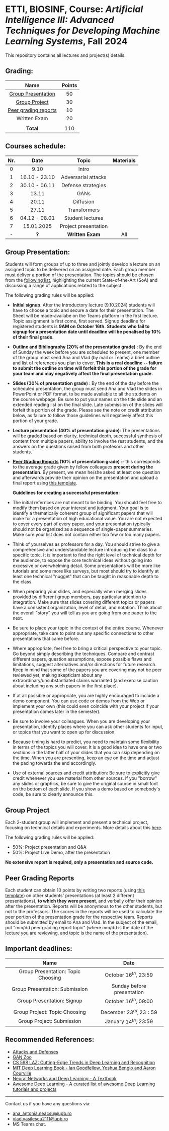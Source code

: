 # ETTI, BIOSINF, Course: *Artificial Intelligence III: Advanced Techniques for Developing Machine Learning Systems*, Fall 2024 

This repository contains all lectures and project(s) details.  

## **Grading**:

| **Name** | **Points** |
|:-------:|:--------:|
| [Group Presentation](#group-presentation) | 50 |
| [Group Project](#group-project) | 30 |
| [Peer grading reports](#peer-grading-reports) | 10 |
| Written Exam | 20 |
|              |    |
| **Total** | 110 |

## **Courses** schedule:

| **Nr.** | **Date** |       **Topic**       | **Materials** |
|:-------:|:--------:|:---------------------:|:-------------:|
|    0    |  9.10   |           Intro   |
|    1    |  16.10 - 23.10  | Adversarial attacks   |             |
|    2    |  30.10 - 06.11  | Defense strategies |        |
|    3    |  13.11   | GANs |               |
|    4    |  20.11  | Diffusion |               |
|    5    |  27.11   |  Transformers |                 |
|    6    |    04.12 - 08.01 | Student lectures |               |
|    7    |  15.01.2025 | Project presentation| |
|    -    |   **?**    |    **Written Exam**    |   All   |


## Group Presentation:

Students will form groups of up to three and jointly develop a lecture on an assigned topic to be delivered on an assigned date. Each group member must deliver a portion of the presentation. The topics should be chosen from the [following list](GroupPresentation.md), highlighting the current State-of-the-Art (SoA) and discussing a range of applications related to the subject.

The following grading rules will be applied:
- **Initial signup**. After the Introductory lecture (9.10.2024) students will have to choose a topic and secure a date for their presentation. The Sheet will be made-availabe on the Teams platform in the first lecture.  Topic assignment is first come, first served. Signup deadline for registered students is **9AM on October 16th.** **Students who fail to signup for a presentation date until deadline will be penalised by 10% of their final grade**.

- **Outline and Bibliography (20% of the presentation grade)** : By the end of Sunday the week before you are scheduled to present, one member of the group must send Ana and Vlad (by mail or Teams) a brief outline and list of references you plan to cover. **This is a real deadline -- failure to submit the outline on time will forfeit this portion of the grade for your team and may negatively affect the final presentation grade.**
- **Slides (30% of presentation grade)** : By the end of the day before the scheduled presentation, the group must send Ana and Vlad the slides in PowerPoint or PDF format, to be made available to all the students on the course webpage. Be sure to put your names on the title slide and an extended reading list on the final slide. Late submission of the slides will forfeit this portion of the grade. Please see the note on credit attribution below, as failure to follow those guidelines will negatively affect this portion of your grade.
- **Lecture presentation (40% of presentation grade)**: The presentations will be graded based on clarity, technical depth, successful synthesis of content from multiple papers, ability to involve the rest students, and the answers on the questions raised from both profesors and other students.
- **[Peer Grading Reports](#peer-grading-reports) (10% of presentation grade)** :- this corresponds to the average grade given by fellow colleagues **present during the presentation**. By present, we mean he/she asked at least one question and afterwards provide their opinion on the presentation and upload a final report using [this template](peer_grading_form.docx).

  **Guidelines for creating a successful presentation:**

- The initial refernces are not meant to be binding. You should feel free to modify them based on your interest and judgment. Your goal is to identify a thematically coherent group of significant papers that will make for a presentation of high educational value. You are not expected to cover every part of every paper, and your presentation typically should not be organized as a sequence of single-paper summaries. Make sure your list does not contain either too few or too many papers.

- Think of yourselves as professors for a day. You should strive to give a comprehensive and understandable lecture introducing the class to a specific topic. It is important to find the right level of technical depth for the audience, to expose the core technical ideas without going into excessive or overwhelming detail. Some presentations will be more like tutorials and some more like surveys, but most should try to identify at least one technical "nugget" that can be taught in reasonable depth to the class.

- When preparing your slides, and especially when merging slides provided by different group members, pay particular attention to integration. Make sure that slides covering different topics or papers have a consistent organization, level of detail, and notation. Think about the overall "story" you will tell as you are going from one paper to the next.

- Be sure to place your topic in the context of the entire course. Whenever appropriate, take care to point out any specific connections to other presentations that came before.

- Where appropriate, feel free to bring a critical perspective to your topic. Go beyond simply describing the techniques. Compare and contrast different papers, question assumptions, expose possible flaws and limitations, suggest alternatives and/or directions for future research. Keep in mind that some of the papers you are covering may not be peer reviewed yet, making skepticism about any extraordinary/unsubstantiated claims warranted (and exercise caution about including any such papers in the first place).

- If at all possible or appropriate, you are highly encouraged to include a demo component. You can use code or demos from the Web or implement your own (this could even coincide with your project if your presentation comes later in the semester).

- Be sure to involve your colleagues. When you are developing your presentation, identify places where you can ask other students for input, or topics that you want to open up for discussion.

- Because timing is hard to predict, you need to maintain some flexibility in terms of the topics you will cover. It is a good idea to have one or two sections in the latter half of your slides that you can skip depending on the time. When you are presenting, keep an eye on the time and adjust the pacing towards the end accordingly.

- Use of external sources and credit attribution: Be sure to explicitly give credit whenever you use material from other sources. If you "borrow" any slides or graphics, be sure to give the original source in small font on the bottom of each slide. If you show a demo based on somebody's code, be sure to clearly announce this. 

## Group Project

Each 2-student group will implement and present a technical project, focusing on  technical details and experiments. More details about this [here](GroupProjects.md).

The following grading rules will be applied:
- 50%: Project presentation and Q&A
- 50%: Project Live Demo, after the presentation

**No extensive report is required, only a presentation and source code.**

## Peer Grading Reports
Each student can obtain 10 points by writing two reports (using [this template](peer_grading_form.docx)) on other students' presentations (at least 2 different presentations), **to which they were present**, and verbally offer their opinion after the presentation. Reports will be anonymous to the other students, but not to the professors. The scores in the reports will be used to calculate the peer portion of the presentation grade for the respective team. Reports should be submitted by email to Ana and Vlad. In the subject of the email, put "mm/dd peer grading report topic" (where mm/dd is the date of the lecture you are reviewing, and topic is the name of the presentation).

## Important deadlines:

| **Name** | **Date** |
|:-------:|:--------:|
|  Group Presentation: Topic Choosing | October $16^{th}$, 23:59 |
|  Group Presentation: Submission  | Sunday before presentation |
|  Group Presentation: Signup | October $16^{th}$, 09:00 |
| | |
|  Group Project: Topic Choosing | December $23^{rd}, 23:59$ |
|  Group Project: Submission | January $14^{th}$, 23:59 |

## Recommended References:
- [Attacks and Defenses](https://nicholas.carlini.com/)
- [GAN Zoo](https://github.com/hindupuravinash/the-gan-zoo)
- [CS 598 LAZ: Cutting-Edge Trends in Deep Learning and Recognition](https://slazebni.cs.illinois.edu/spring17/#peer)
- [MIT Deep Learning Book - Ian Goodfellow, Yoshua Bengio and Aaron Courville](https://github.com/janishar/mit-deep-learning-book-pdf)
- [Neural Networks and Deep Learning - A Textbook](https://www.charuaggarwal.net/neural.htm)
- [Awesome Deep Learning - A curated list of awesome Deep Learning tutorials and projects](https://github.com/ChristosChristofidis/awesome-deep-learning)

<hr>

Contact us if you have any questions via:
- [ana_antonia.neacsu@upb.ro](mailto:ana_antonia.neacsu@upb.ro)
- [vlad.vasilescu2111@upb.ro](mailto:vlad.vasilescu2111@upb.ro)
- MS Teams chat.
